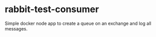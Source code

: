 # rabbit-test-consumer
Simple docker node app to create a queue on an exchange and log all messages.
